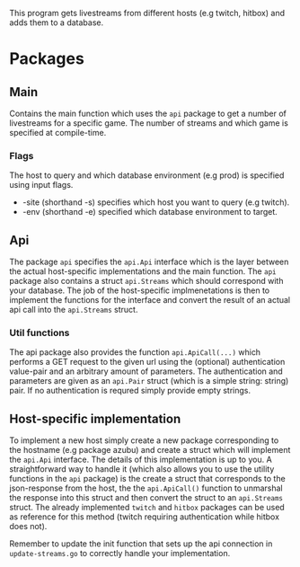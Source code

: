 This program gets livestreams from different hosts (e.g twitch, hitbox) and adds them to a database.

# Packages
## Main
Contains the main function which uses the `api` package to get a number of livestreams
for a specific game. The number of streams and which game is specified at compile-time.

### Flags
The host to query and which database environment (e.g prod) is specified using input flags.

* -site (shorthand -s) specifies which host you want to query (e.g twitch).
* -env (shorthand -e) specified which database environment to target.

## Api
The package `api` specifies the `api.Api` interface which is the layer between the actual
host-specific implementations and the main function. The `api` package also contains a 
struct `api.Streams` which should correspond with your database. The job of the host-specific
implmenetations is then to implement the functions for the interface and convert the
result of an actual api call into the `api.Streams` struct.

### Util functions
The api package also provides the function `api.ApiCall(...)` which performs a GET
request to the given url using the (optional) authentication value-pair and an arbitrary
amount of parameters. The authentication and parameters are given as an `api.Pair` struct
(which is a simple string: string) pair. If no authentication is requred simply provide empty strings.

## Host-specific implementation
To implement a new host simply create a new package corresponding to the hostname (e.g package azubu) and
create a struct which will implement the `api.Api` interface. The details of this implementation is 
up to you. A straightforward way to handle it (which also allows you to use the utility functions
in the `api` package) is the create a struct that corresponds to the json-response from the host,
the the `api.ApiCall()` function to unmarshal the response into this struct and then convert the
struct to an `api.Streams` struct. The already implemented `twitch` and `hitbox` packages can be used as 
reference for this method (twitch requiring authentication while hitbox does not).

Remember to update the init function that sets up the api connection in `update-streams.go`
to correctly handle your implementation.
